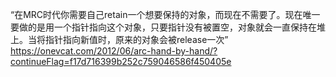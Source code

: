 “在MRC时代你需要自己retain一个想要保持的对象，而现在不需要了。现在唯一要做的是用一个指针指向这个对象，只要指针没有被置空，对象就会一直保持在堆上。当将指针指向新值时，原来的对象会被release一次”  
https://onevcat.com/2012/06/arc-hand-by-hand/?continueFlag=f17d716399b252c759046586f450405e